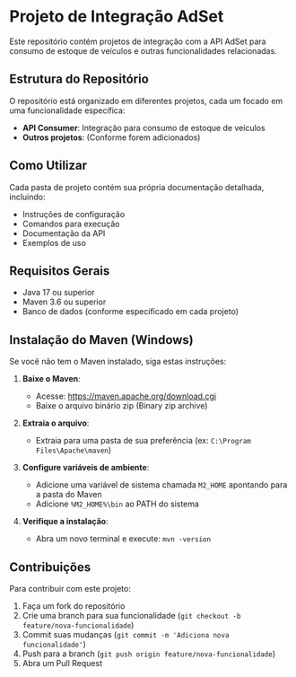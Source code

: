 # Projeto de Integração AdSet

Este repositório contém projetos de integração com a API AdSet para consumo de estoque de veículos e outras funcionalidades relacionadas.

## Estrutura do Repositório

O repositório está organizado em diferentes projetos, cada um focado em uma funcionalidade específica:

- **API Consumer**: Integração para consumo de estoque de veículos
- **Outros projetos**: (Conforme forem adicionados)

## Como Utilizar

Cada pasta de projeto contém sua própria documentação detalhada, incluindo:

- Instruções de configuração
- Comandos para execução
- Documentação da API
- Exemplos de uso

## Requisitos Gerais

- Java 17 ou superior
- Maven 3.6 ou superior
- Banco de dados (conforme especificado em cada projeto)

## Instalação do Maven (Windows)

Se você não tem o Maven instalado, siga estas instruções:

1. **Baixe o Maven**:
   - Acesse: https://maven.apache.org/download.cgi
   - Baixe o arquivo binário zip (Binary zip archive)

2. **Extraia o arquivo**:
   - Extraia para uma pasta de sua preferência (ex: `C:\Program Files\Apache\maven`)

3. **Configure variáveis de ambiente**:
   - Adicione uma variável de sistema chamada `M2_HOME` apontando para a pasta do Maven
   - Adicione `%M2_HOME%\bin` ao PATH do sistema

4. **Verifique a instalação**:
   - Abra um novo terminal e execute: `mvn -version`

## Contribuições

Para contribuir com este projeto:

1. Faça um fork do repositório
2. Crie uma branch para sua funcionalidade (`git checkout -b feature/nova-funcionalidade`)
3. Commit suas mudanças (`git commit -m 'Adiciona nova funcionalidade'`)
4. Push para a branch (`git push origin feature/nova-funcionalidade`)
5. Abra um Pull Request
